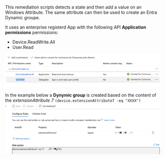 This remediation scripts detects a state and then add a value on an Windows Attribute. The same attribute can then be used to create an Entra Dynamic groupe.

It uses an enterprise registerd App with the following API **Application permissions** permissions:
- Device.ReadWrite.All
- User.Read

![alt text](<CleanShot 2025-05-29 at 14.18.05@2x.png>)

In the example below a **Dynymic group** is created based on the content of the *extensionAttribute 7*
``(device.extensionAttribute7 -eq "XXXX")``
![alt text](<CleanShot 2025-05-29 at 14.19.37@2x.png>)